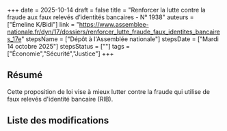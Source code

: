 +++
date = 2025-10-14
draft = false
title = "Renforcer la lutte contre la fraude aux faux relevés d’identités bancaires - N° 1938"
auteurs = ["Émeline K/Bidi"]
link = "https://www.assemblee-nationale.fr/dyn/17/dossiers/renforcer_lutte_fraude_faux_identites_bancaires_17e"
stepsName = ["Dépôt à l'Assemblée nationale"]
stepsDate = ["Mardi 14 octobre 2025"]
stepsStatus = [""]
tags = ["Économie","Sécurité","Justice"]
+++

## Résumé

Cette proposition de loi vise à mieux lutter contre la fraude qui utilise de faux relevés d'identité bancaire (RIB).

## Liste des modifications


